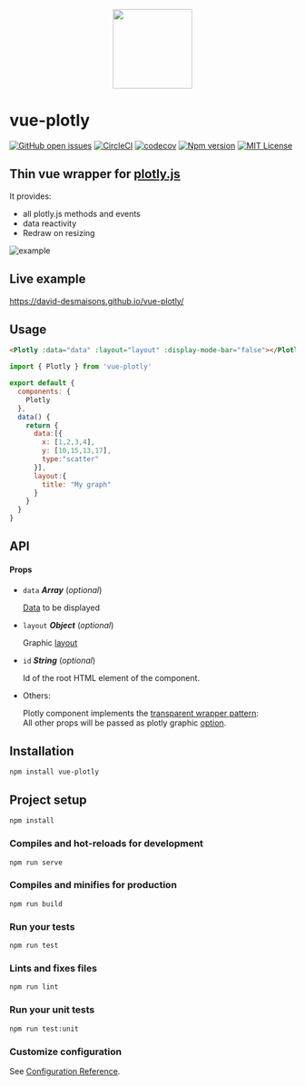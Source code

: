 
<p align="center"><img width="140"src="https://raw.githubusercontent.com/David-Desmaisons/vue-plotly/master/example/assets/logo.png"></p>

# vue-plotly
[![GitHub open issues](https://img.shields.io/github/issues/David-Desmaisons/vue-plotly.svg)](https://github.com/David-Desmaisons/vue-plotly/issues)
[![CircleCI](https://circleci.com/gh/David-Desmaisons/vue-plotly.svg?style=shield)](https://circleci.com/gh/David-Desmaisons/vue-plotly)
[![codecov](https://codecov.io/gh/David-Desmaisons/vue-plotly/branch/master/graph/badge.svg)](https://codecov.io/gh/David-Desmaisons/vue-plotly)
[![Npm version](https://img.shields.io/npm/v/vue-plotly.svg)](https://www.npmjs.com/package/vue-plotly)
[![MIT License](https://img.shields.io/github/license/David-Desmaisons/vue-plotly.svg)](https://github.com/David-Desmaisons/vue-plotly/blob/master/LICENSE)

<h2>Thin vue wrapper for <a
              href="https://plot.ly/javascript/"
              target="_blank"
            >plotly.js</a></h2>
<span>It provides:</span>
<ul>
  <li>all plotly.js methods and events</li>
  <li>data reactivity</li>
  <li>Redraw on resizing</li>
</ul>

![example](./example/assets/demo.gif)

## Live example
https://david-desmaisons.github.io/vue-plotly/

## Usage
```HTML
<Plotly :data="data" :layout="layout" :display-mode-bar="false"></Plotly>
```
```javascript
import { Plotly } from 'vue-plotly'

export default {
  components: {
    Plotly
  },
  data() {
    return {
      data:[{
        x: [1,2,3,4],
        y: [10,15,13,17],
        type:"scatter"
      }],
      layout:{
        title: "My graph"
      }
    }
  }
}
```
## API

#### Props 

- `data` ***Array*** (*optional*) 

  [Data](https://plot.ly/javascript/reference/) to be displayed

- `layout` ***Object*** (*optional*) 

  Graphic [layout](https://plot.ly/javascript/reference/#layout)

- `id` ***String*** (*optional*) 

  Id of the root HTML element of the component.

- Others:

  Plotly component implements the [transparent wrapper pattern](https://zendev.com/2018/05/31/transparent-wrapper-components-in-vue.html):<br>All other props will be passed as plotly graphic [option](https://plot.ly/javascript/configuration-options/).

## Installation
```
npm install vue-plotly
```

## Project setup
```
npm install
```

### Compiles and hot-reloads for development
```
npm run serve
```

### Compiles and minifies for production
```
npm run build
```

### Run your tests
```
npm run test
```

### Lints and fixes files
```
npm run lint
```

### Run your unit tests
```
npm run test:unit
```

### Customize configuration
See [Configuration Reference](https://cli.vuejs.org/config/).

